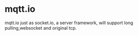 mqtt.io
=======

mqtt.io just as socket.io, a server framework, will support long pulling,websocket and original tcp.
